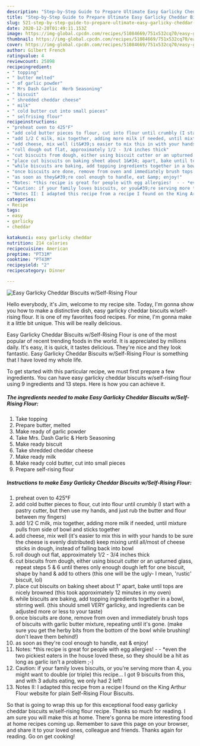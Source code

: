 ```yaml
---
description: "Step-by-Step Guide to Prepare Ultimate Easy Garlicky Cheddar Biscuits w/Self-Rising Flour"
title: "Step-by-Step Guide to Prepare Ultimate Easy Garlicky Cheddar Biscuits w/Self-Rising Flour"
slug: 521-step-by-step-guide-to-prepare-ultimate-easy-garlicky-cheddar-biscuits-w-self-rising-flour
date: 2020-12-20T01:49:11.153Z
image: https://img-global.cpcdn.com/recipes/51084669/751x532cq70/easy-garlicky-cheddar-biscuits-wself-rising-flour-recipe-main-photo.jpg
thumbnail: https://img-global.cpcdn.com/recipes/51084669/751x532cq70/easy-garlicky-cheddar-biscuits-wself-rising-flour-recipe-main-photo.jpg
cover: https://img-global.cpcdn.com/recipes/51084669/751x532cq70/easy-garlicky-cheddar-biscuits-wself-rising-flour-recipe-main-photo.jpg
author: Gilbert French
ratingvalue: 4
reviewcount: 25898
recipeingredient:
- " topping"
- " butter melted"
- " of garlic powder"
- " Mrs Dash Garlic  Herb Seasoning"
- " biscuit"
- " shredded cheddar cheese"
- " milk"
- " cold butter cut into small pieces"
- " selfrising flour"
recipeinstructions:
- "preheat oven to 425°F"
- "add cold butter pieces to flour, cut into flour until crumbly (I start with a pastry cutter, but then use my hands, and just rub the butter and flour between my fingers)"
- "add 1/2 C milk, mix together, adding more milk if needed, until mixture pulls from side of bowl and sticks together"
- "add cheese, mix well (it&#39;s easier to mix this in with your hands to be sure the cheese is evenly distributed) keep mixing until all/most of cheese sticks in dough, instead of falling back into bowl"
- "roll dough out flat, approximately 1/2 - 3/4 inches thick"
- "cut biscuits from dough, either using biscuit cutter or an upturned glass, repeat steps 5 &amp; 6 until theres only enough dough left for one biscuit, shape by hand &amp; add to others (this one will be the ugly- I mean, &#39;rustic&#39; biscuit, lol)"
- "place cut biscuits on baking sheet about 1&#34; apart, bake until tops are nicely browned (this took approximately 12 minutes in my oven)"
- "while biscuits are baking, add topping ingredients together in a bowl, stirring well. (this should smell VERY garlicky, and ingredients can be adjusted more or less to your taste)"
- "once biscuits are done, remove from oven and immediately brush tops of biscuits with garlic butter mixture, repeating until it&#39;s gone. (make sure you get the herby bits from the bottom of the bowl while brushing! don&#39;t leave them behind!)"
- "as soon as they&#39;re cool enough to handle, eat &amp; enjoy!"
- "Notes: *this recipe is great for people with egg allergies!  - - *even the two pickiest eaters in the house loved these, so they should be a hit as long as garlic isn&#39;t a problem ;-)"
- "Caution: if your family loves biscuits, or you&#39;re serving more than 4, you might want to double (or triple) this recipe... I got 9 biscuits from this, and with 3 adults eating, we only had 2 left!"
- "Notes II: I adapted this recipe from a recipe I found on the King Arthur Flour website for plain Self-Rising Flour Biscuits."
categories:
- Recipe
tags:
- easy
- garlicky
- cheddar

katakunci: easy garlicky cheddar 
nutrition: 214 calories
recipecuisine: American
preptime: "PT31M"
cooktime: "PT43M"
recipeyield: "2"
recipecategory: Dinner

---
```



![Easy Garlicky Cheddar Biscuits w/Self-Rising Flour](https://img-global.cpcdn.com/recipes/51084669/751x532cq70/easy-garlicky-cheddar-biscuits-wself-rising-flour-recipe-main-photo.jpg)

Hello everybody, it's Jim, welcome to my recipe site. Today, I'm gonna show you how to make a distinctive dish, easy garlicky cheddar biscuits w/self-rising flour. It is one of my favorites food recipes. For mine, I'm gonna make it a little bit unique. This will be really delicious.



Easy Garlicky Cheddar Biscuits w/Self-Rising Flour is one of the most popular of recent trending foods in the world. It is appreciated by millions daily. It's easy, it is quick, it tastes delicious. They're nice and they look fantastic. Easy Garlicky Cheddar Biscuits w/Self-Rising Flour is something that I have loved my whole life.


To get started with this particular recipe, we must first prepare a few ingredients. You can have easy garlicky cheddar biscuits w/self-rising flour using 9 ingredients and 13 steps. Here is how you can achieve it.

<!--inarticleads1-->

##### The ingredients needed to make Easy Garlicky Cheddar Biscuits w/Self-Rising Flour:

1. Take  topping
1. Prepare  butter, melted
1. Make ready  of garlic powder
1. Take  Mrs. Dash Garlic &amp; Herb Seasoning
1. Make ready  biscuit
1. Take  shredded cheddar cheese
1. Make ready  milk
1. Make ready  cold butter, cut into small pieces
1. Prepare  self-rising flour




<!--inarticleads2-->

##### Instructions to make Easy Garlicky Cheddar Biscuits w/Self-Rising Flour:

1. preheat oven to 425°F
1. add cold butter pieces to flour, cut into flour until crumbly (I start with a pastry cutter, but then use my hands, and just rub the butter and flour between my fingers)
1. add 1/2 C milk, mix together, adding more milk if needed, until mixture pulls from side of bowl and sticks together
1. add cheese, mix well (it&#39;s easier to mix this in with your hands to be sure the cheese is evenly distributed) keep mixing until all/most of cheese sticks in dough, instead of falling back into bowl
1. roll dough out flat, approximately 1/2 - 3/4 inches thick
1. cut biscuits from dough, either using biscuit cutter or an upturned glass, repeat steps 5 &amp; 6 until theres only enough dough left for one biscuit, shape by hand &amp; add to others (this one will be the ugly- I mean, &#39;rustic&#39; biscuit, lol)
1. place cut biscuits on baking sheet about 1&#34; apart, bake until tops are nicely browned (this took approximately 12 minutes in my oven)
1. while biscuits are baking, add topping ingredients together in a bowl, stirring well. (this should smell VERY garlicky, and ingredients can be adjusted more or less to your taste)
1. once biscuits are done, remove from oven and immediately brush tops of biscuits with garlic butter mixture, repeating until it&#39;s gone. (make sure you get the herby bits from the bottom of the bowl while brushing! don&#39;t leave them behind!)
1. as soon as they&#39;re cool enough to handle, eat &amp; enjoy!
1. Notes: *this recipe is great for people with egg allergies!  - - *even the two pickiest eaters in the house loved these, so they should be a hit as long as garlic isn&#39;t a problem ;-)
1. Caution: if your family loves biscuits, or you&#39;re serving more than 4, you might want to double (or triple) this recipe... I got 9 biscuits from this, and with 3 adults eating, we only had 2 left!
1. Notes II: I adapted this recipe from a recipe I found on the King Arthur Flour website for plain Self-Rising Flour Biscuits.




So that is going to wrap this up for this exceptional food easy garlicky cheddar biscuits w/self-rising flour recipe. Thanks so much for reading. I am sure you will make this at home. There's gonna be more interesting food at home recipes coming up. Remember to save this page on your browser, and share it to your loved ones, colleague and friends. Thanks again for reading. Go on get cooking!
